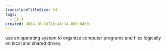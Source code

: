 ```yaml
---
transcludeTitleSize: h4
tags:
  - C2.1
created: 2024-10-16T10:48:14.000-0400
---
```

use an operating system to organize computer programs and files logically on local and shared drives; 